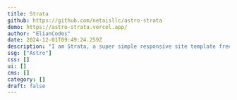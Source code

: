 ```yaml
---
title: Strata
github: https://github.com/netaisllc/astro-strata
demo: https://astro-strata.vercel.app/
author: "ElianCodes"
date: 2024-12-01T09:49:24.259Z
description: "I am Strata, a super simple responsive site template freebie crafted by HTML5UP and ported to Astro by Netais Technology Management LLC."
ssg: ["Astro"]
css: []
ui: []
cms: []
category: []
draft: false
---
```

